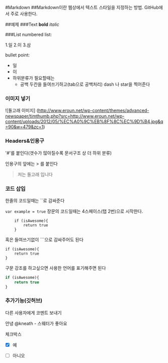 #Markdown
##Markdown이란
웹상에서 텍스트 스타일을 지정하는 방법. GitHub에서 주로 사용한다.

##예제
###Text
**bold**
*italic*

###List
numbered list:

1.일
2.이
3.삼

bullet point:

* 일
* 이
* 하위분류가 필요할때는
	* 공백 두칸을 들여쓰기하고(tab으로 공백처리) dash 나 star을 찍어준다
  

### 이미지 넣기
![돌고래 이미지]
(http://www.eroun.net/wp-content/themes/advanced-newspaper/timthumb.php?src=http://www.eroun.net/wp-content/uploads/2012/05/%EC%A0%9C%EB%8F%8C%EC%9D%B4.jpg&q=90&w=479&zc=1)

### Headers&인용구

'#'를 붙인다(갯수가 많아질수록 문서구조 상 더 하위 분류)

인용구의 앞에는 > 를 붙인다
> 저는 돌고래 입니다


### 코드 삽입
한줄의 코드일때는 ``로 감싸준다

`var example = true`
장문의 코드일때는 4스페이스(탭 2번)으로 시작한다.

		if (isAwesome){
			return true
		}	

혹은 들여쓰기없이 ```으로 감싸주어도 된다

```
if (isAwesome){
	return true
}	
```

구문 강조를 하고싶으면 사용한 언어를 표기해주면 된다

```javascript
if (isAwesome){
	return true
}	
```


### 추가기능(깃허브)
다른 사용자에게 코멘트 보내기

안녕 @kneath - 스웨터가 좋아요

체크박스

- [x] 예
- [ ] 아니오


